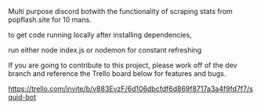 Multi purpose discord botwith the functionality of scraping stats from popflash.site for 10 mans.

to get code running locally after installing dependencies, 

run either node index.js or nodemon for constant refreshing

If you are going to contribute to this project, please work off of the dev branch and reference the Trello board below for features and bugs.

https://trello.com/invite/b/v883EvzF/6d106dbcfdf6d869f8717a3a4f9fd7f7/squid-bot
